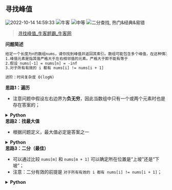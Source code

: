 ## 寻找峰值
<!--START_SECTION:badge-->

![2022-10-14 14:59:33](https://img.shields.io/static/v1?label=last%20modify&message=2022-10-14%2014%3A59%3A33&color=yellowgreen&style=flat-square)
![牛客](https://img.shields.io/static/v1?label=source&message=%E7%89%9B%E5%AE%A2&color=green&style=flat-square)
![中等](https://img.shields.io/static/v1?label=level&message=%E4%B8%AD%E7%AD%89&color=yellow&style=flat-square)
![二分查找, 热门&经典&易错](https://img.shields.io/static/v1?label=tags&message=%E4%BA%8C%E5%88%86%E6%9F%A5%E6%89%BE%2C%20%E7%83%AD%E9%97%A8%26%E7%BB%8F%E5%85%B8%26%E6%98%93%E9%94%99&color=orange&style=flat-square)

<!--END_SECTION:badge-->
<!--info
tags: [二分, 经典]
source: 牛客
level: 中等
number: '0107'
name: 寻找峰值
companies: []
-->

> [寻找峰值_牛客题霸_牛客网](https://www.nowcoder.com/practice/fcf87540c4f347bcb4cf720b5b350c76)

<summary><b>问题简述</b></summary>

```txt
给定一个长度为n的数组nums，请你找到峰值并返回其索引。数组可能包含多个峰值，在这种情况下，返回任何一个所在位置即可。
1.峰值元素是指其值严格大于左右相邻值的元素。严格大于即不能有等于
2.假设 nums[-1] = nums[n] = -inf
3.对于所有有效的 i 都有 nums[i] != nums[i + 1]

进阶：时间复杂度 O(logN)
```

<!-- 
<details><summary><b>详细描述</b></summary>

```txt
```

</details>
-->

<!-- <div align="center"><img src="../../../_assets/xxx.png" height="300" /></div> -->

<summary><b>思路1：遍历</b></summary>

- 注意问题中假设左右边界为**负无穷**，因此当数组中只有一个或两个元素时也是存在答案的；

<details><summary><b>Python</b></summary>

```python
class Solution:
    def findPeakElement(self , nums: List[int]) -> int:
        
        nums = nums + [float('-inf')]
        pre = float('-inf')
        for i in range(len(nums)):
            if nums[i] > pre:
                mx_i = i
            if nums[i] < pre:
                return mx_i
            pre = nums[i]
```

</details>

<summary><b>思路2：找最大值</b></summary>

- 根据问题定义，最大值必定是答案之一

<details><summary><b>Python</b></summary>

```python
class Solution:
    def findPeakElement(self , nums: List[int]) -> int:
        
        return nums.index(max(nums))
```

</details>

<summary><b>思路3：二分（最佳）</b></summary>

- 可以通过比较 `nums[m]` 和 `nums[m + 1]` 可以确定所在位置是“上坡”还是“下坡”；
- 注意：二分有效的前提是 `对于所有有效的 i 都有 nums[i] != nums[i + 1]`；

<details><summary><b>Python</b></summary>

```python
class Solution:
    def findPeakElement(self , nums: List[int]) -> int:
        
        l, r = 0, len(nums) - 1
        while l < r:
            m = (l + r) // 2
            if nums[m] < nums[m + 1]:  # 上坡；因为 l < r，所以 m+1 不会越界
                l = m + 1
            else:  # 下坡
                r = m 
                if m == 0 or nums[m - 1] < nums[m]:  # 这段去掉也能 AC
                    return m
        
        return l
```

</details>
